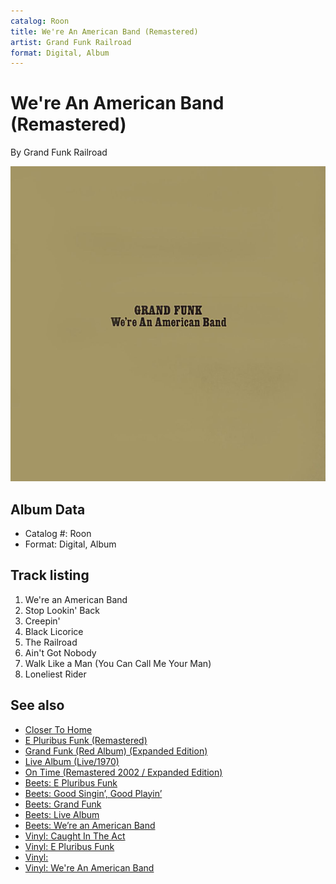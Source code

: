 ```yaml
---
catalog: Roon
title: We're An American Band (Remastered)
artist: Grand Funk Railroad
format: Digital, Album
---
```


# We're An American Band (Remastered)

By Grand Funk Railroad

![](../../assets/albumcovers/Grand_Funk_Railroad-Were_An_American_Band_Remastered.png)

## Album Data

- Catalog #: Roon
- Format: Digital, Album


## Track listing


1. We're an American Band
2. Stop Lookin' Back
3. Creepin'
4. Black Licorice
5. The Railroad
6. Ain't Got Nobody
7. Walk Like a Man (You Can Call Me Your Man)
8. Loneliest Rider


## See also

- [Closer To Home](Closer_To_Home.md)
- [E Pluribus Funk (Remastered)](E_Pluribus_Funk_Remastered.md)
- [Grand Funk (Red Album) (Expanded Edition)](Grand_Funk_Red_Album_Expanded_Edition.md)
- [Live Album (Live/1970)](Live_Album_Live-1970.md)
- [On Time (Remastered 2002 / Expanded Edition)](On_Time_Remastered_2002_-_Expanded_Edition.md)
- [Beets: E Pluribus Funk](../../Beets/Grand_Funk_Railroad/E_Pluribus_Funk.md)
- [Beets: Good Singin’, Good Playin’](../../Beets/Grand_Funk_Railroad/Good_Singin’__Good_Playin’.md)
- [Beets: Grand Funk](../../Beets/Grand_Funk_Railroad/Grand_Funk.md)
- [Beets: Live Album](../../Beets/Grand_Funk_Railroad/Live_Album.md)
- [Beets: We’re an American Band](../../Beets/Grand_Funk_Railroad/We’re_an_American_Band.md)
- [Vinyl: Caught In The Act](../../Vinyl/Grand_Funk_Railroad/Caught_In_The_Act.md)
- [Vinyl: E Pluribus Funk](../../Vinyl/Grand_Funk_Railroad/E_Pluribus_Funk.md)
- [Vinyl: ](../../Vinyl/Grand_Funk_Railroad/Grand_Funk_Railroad.md)
- [Vinyl: We're An American Band](../../Vinyl/Grand_Funk_Railroad/Were_An_American_Band.md)
